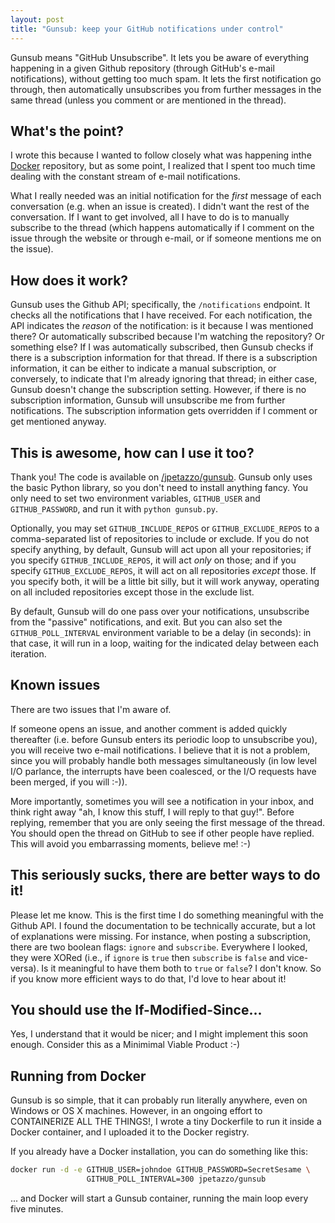 ```yaml
---
layout: post
title: "Gunsub: keep your GitHub notifications under control"
---
```


Gunsub means "GitHub Unsubscribe". It lets you be aware of everything
happening in a given Github repository (through GitHub's e-mail
notifications), without getting too much spam. It lets the first
notification go through, then automatically unsubscribes you from
further messages in the same thread (unless you comment or are
mentioned in the thread).


## What's the point?

I wrote this because I wanted to follow closely what was happening
inthe [Docker](https://github.com/dotcloud/docker) repository,
but as some point, I realized that I spent too much time dealing
with the constant stream of e-mail notifications.

What I really needed was an initial notification for the *first*
message of each conversation (e.g. when an issue is created).
I didn't want the rest of the conversation. If I want to get
involved, all I have to do is to manually subscribe to the
thread (which happens automatically if I comment on the issue
through the website or through e-mail, or if someone mentions
me on the issue).


## How does it work?

Gunsub uses the Github API; specifically, the `/notifications` endpoint.
It checks all the notifications that I have received. For each notification,
the API indicates the *reason* of the notification: is it because I was
mentioned there? Or automatically subscribed because I'm watching the
repository? Or something else? If I was automatically subscribed, then
Gunsub checks if there is a subscription information for that thread.
If there is a subscription information, it can be either to indicate a
manual subscription, or conversely, to indicate that I'm already ignoring
that thread; in either case, Gunsub doesn't change the subscription setting.
However, if there is no subscription information, Gunsub will unsubscribe
me from further notifications. The subscription information gets overridden
if I comment or get mentioned anyway.


## This is awesome, how can I use it too?

Thank you! The code is available on [/jpetazzo/gunsub](
https://github.com/jpetazzo/gunsub).
Gunsub only uses the basic Python library, so you don't need
to install anything fancy. You only need to set two environment variables,
`GITHUB_USER` and `GITHUB_PASSWORD`, and run it with `python gunsub.py`.

Optionally, you may set `GITHUB_INCLUDE_REPOS` or `GITHUB_EXCLUDE_REPOS`
to a comma-separated list of repositories to include or exclude. If you
do not specify anything, by default, Gunsub will act upon all your
repositories; if you specify `GITHUB_INCLUDE_REPOS`, it will act *only*
on those; and if you specify `GITHUB_EXCLUDE_REPOS`, it will act on
all repositories *except* those. If you specify both, it will be a little
bit silly, but it will work anyway, operating on all included repositories
except those in the exclude list.

By default, Gunsub will do one pass over your notifications, unsubscribe
from the "passive" notifications, and exit. But you can also set the
`GITHUB_POLL_INTERVAL` environment variable to be a delay (in seconds):
in that case, it will run in a loop, waiting for the indicated delay
between each iteration.


## Known issues

There are two issues that I'm aware of.

If someone opens an issue, and another comment is added quickly
thereafter (i.e. before Gunsub enters its periodic loop to unsubscribe
you), you will receive two e-mail notifications. I believe that it
is not a problem, since you will probably handle both messages
simultaneously (in low level I/O parlance, the interrupts have
been coalesced, or the I/O requests have been merged, if you will :-)).

More importantly, sometimes you will see a notification in your
inbox, and think right away "ah, I know this stuff, I will reply
to that guy!". Before replying, remember that you are only seeing
the first message of the thread. You should open the thread on
GitHub to see if other people have replied. This will avoid you
embarrassing moments, believe me! :-)


## This seriously sucks, there are better ways to do it!

Please let me know. This is the first time I do something meaningful
with the Github API. I found the documentation to be technically
accurate, but a lot of explanations were missing. For instance, when
posting a subscription, there are two boolean flags: `ignore` and
`subscribe`. Everywhere I looked, they were XORed (i.e., if `ignore`
is `true` then `subscribe` is `false` and vice-versa). Is it
meaningful to have them both to `true` or `false`? I don't know.
So if you know more efficient ways to do that, I'd love to hear
about it!


## You should use the If-Modified-Since...

Yes, I understand that it would be nicer; and I might implement
this soon enough. Consider this as a Minimimal Viable Product :-)


## Running from Docker

Gunsub is so simple, that it can probably run literally anywhere, even
on Windows or OS X machines. However, in an ongoing effort to CONTAINERIZE
ALL THE THINGS!, I wrote a tiny Dockerfile to run it inside a Docker
container, and I uploaded it to the Docker registry.

If you already have a Docker installation, you can do something like this:

```bash
docker run -d -e GITHUB_USER=johndoe GITHUB_PASSWORD=SecretSesame \
       	      	 GITHUB_POLL_INTERVAL=300 jpetazzo/gunsub
```

... and Docker will start a Gunsub container, running the main loop
every five minutes.
